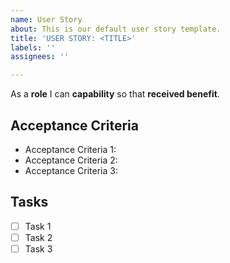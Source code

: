 ```yaml
---
name: User Story
about: This is our default user story template.
title: 'USER STORY: <TITLE>'
labels: ''
assignees: ''

---
```


As a **role** I can **capability** so that **received benefit**.

## Acceptance Criteria

* Acceptance Criteria 1:
* Acceptance Criteria 2:
* Acceptance Criteria 3:

## Tasks

- [ ] Task 1
- [ ] Task 2
- [ ] Task 3
